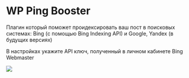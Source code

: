 # WP Ping Booster

Плагин который поможет проидексировать ваш пост в поисковых системах: Bing (с помощью Bing Indexing API) и Google, Yandex (в будущих версиях)

В настройках укажите API ключ, полученный в личном кабинете Bing Webmaster

<img src="https://d.radikal.ru/d16/2104/0d/8abf3a46d4d6.jpg">
